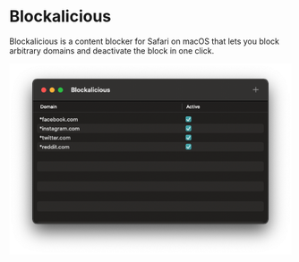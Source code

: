 # Blockalicious

Blockalicious is a content blocker for Safari on macOS that lets you block arbitrary domains and deactivate the block in one click.

![screenshot](docs/screenshot.png)
